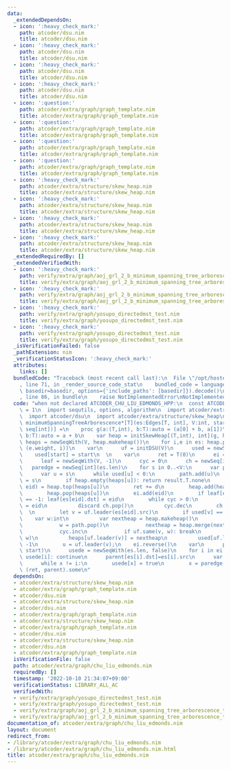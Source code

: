 ```yaml
---
data:
  _extendedDependsOn:
  - icon: ':heavy_check_mark:'
    path: atcoder/dsu.nim
    title: atcoder/dsu.nim
  - icon: ':heavy_check_mark:'
    path: atcoder/dsu.nim
    title: atcoder/dsu.nim
  - icon: ':heavy_check_mark:'
    path: atcoder/dsu.nim
    title: atcoder/dsu.nim
  - icon: ':heavy_check_mark:'
    path: atcoder/dsu.nim
    title: atcoder/dsu.nim
  - icon: ':question:'
    path: atcoder/extra/graph/graph_template.nim
    title: atcoder/extra/graph/graph_template.nim
  - icon: ':question:'
    path: atcoder/extra/graph/graph_template.nim
    title: atcoder/extra/graph/graph_template.nim
  - icon: ':question:'
    path: atcoder/extra/graph/graph_template.nim
    title: atcoder/extra/graph/graph_template.nim
  - icon: ':question:'
    path: atcoder/extra/graph/graph_template.nim
    title: atcoder/extra/graph/graph_template.nim
  - icon: ':heavy_check_mark:'
    path: atcoder/extra/structure/skew_heap.nim
    title: atcoder/extra/structure/skew_heap.nim
  - icon: ':heavy_check_mark:'
    path: atcoder/extra/structure/skew_heap.nim
    title: atcoder/extra/structure/skew_heap.nim
  - icon: ':heavy_check_mark:'
    path: atcoder/extra/structure/skew_heap.nim
    title: atcoder/extra/structure/skew_heap.nim
  - icon: ':heavy_check_mark:'
    path: atcoder/extra/structure/skew_heap.nim
    title: atcoder/extra/structure/skew_heap.nim
  _extendedRequiredBy: []
  _extendedVerifiedWith:
  - icon: ':heavy_check_mark:'
    path: verify/extra/graph/aoj_grl_2_b_minimum_spanning_tree_arborescence_test.nim
    title: verify/extra/graph/aoj_grl_2_b_minimum_spanning_tree_arborescence_test.nim
  - icon: ':heavy_check_mark:'
    path: verify/extra/graph/aoj_grl_2_b_minimum_spanning_tree_arborescence_test.nim
    title: verify/extra/graph/aoj_grl_2_b_minimum_spanning_tree_arborescence_test.nim
  - icon: ':heavy_check_mark:'
    path: verify/extra/graph/yosupo_directedmst_test.nim
    title: verify/extra/graph/yosupo_directedmst_test.nim
  - icon: ':heavy_check_mark:'
    path: verify/extra/graph/yosupo_directedmst_test.nim
    title: verify/extra/graph/yosupo_directedmst_test.nim
  _isVerificationFailed: false
  _pathExtension: nim
  _verificationStatusIcon: ':heavy_check_mark:'
  attributes:
    links: []
  bundledCode: "Traceback (most recent call last):\n  File \"/opt/hostedtoolcache/Python/3.10.8/x64/lib/python3.10/site-packages/onlinejudge_verify/documentation/build.py\"\
    , line 71, in _render_source_code_stat\n    bundled_code = language.bundle(stat.path,\
    \ basedir=basedir, options={'include_paths': [basedir]}).decode()\n  File \"/opt/hostedtoolcache/Python/3.10.8/x64/lib/python3.10/site-packages/onlinejudge_verify/languages/nim.py\"\
    , line 86, in bundle\n    raise NotImplementedError\nNotImplementedError\n"
  code: "when not declared ATCODER_CHU_LIU_EDMONDS_HPP:\n  const ATCODER_CHU_LIU_EDMONDS_HPP*\
    \ = 1\n  import sequtils, options, algorithm\n  import atcoder/extra/graph/graph_template\n\
    \  import atcoder/dsu\n  import atcoder/extra/structure/skew_heap\n  \n  proc\
    \ minimumSpanningTreeArborescence*[T](es:Edges[T, int], V:int, start:int):Option[(T,\
    \ seq[int])] =\n    proc g(a:(T,int), b:T):auto = (a[0] + b, a[1])\n    proc h(a:T,\
    \ b:T):auto = a + b\n    var heap = initSkewHeap[(T,int), int](g, h)\n    var\
    \ heaps = newSeqWith(V, heap.makeheap())\n    for i,e in es: heap.push(heaps[e.dst],\
    \ (e.weight, i))\n    var\n      uf = initDSU(V)\n      used = newSeqWith(V, -1)\n\
    \    used[start] = start\n  \n    var\n      ret = T(0)\n      ei = newSeq[int]()\n\
    \      leaf = newSeqWith(V, -1)\n      cyc = 0\n      ch = newSeq[int]()\n   \
    \   paredge = newSeq[int](es.len)\n    for s in 0..<V:\n      var path = newSeq[int]()\n\
    \      var u = s\n      while used[u] < 0:\n        path.add(u)\n        used[u]\
    \ = s\n        if heap.empty(heaps[u]): return result.T.none\n        let (d,\
    \ eid) = heap.top(heaps[u])\n        ret += d\n        heap.add(heaps[u], -d)\n\
    \        heap.pop(heaps[u])\n        ei.add(eid)\n        if leaf[es[eid].dst]\
    \ == -1: leaf[es[eid].dst] = eid\n        while cyc > 0:\n          paredge[ch[^1]]\
    \ = eid\n          discard ch.pop()\n          cyc.dec\n        ch.add(eid)\n\
    \  \n        let v = uf.leader(es[eid].src)\n        if used[v] == s:\n      \
    \    var w:int\n          var nextheap = heap.makeheap()\n          while true:\n\
    \            w = path.pop()\n            nextheap = heap.merge(nextheap, heaps[w]);\n\
    \            cyc.inc\n            if uf.same(v, w): break\n            else: uf.merge(v,\
    \ w)\n          heaps[uf.leader(v)] = nextheap\n          used[uf.leader(v)] =\
    \ -1\n        u = uf.leader(v);\n    ei.reverse()\n    var\n      parent = newSeqWith(V,\
    \ start)\n      usede = newSeqWith(es.len, false)\n    for i in ei:\n      if\
    \ usede[i]: continue\n      parent[es[i].dst]=es[i].src\n      var x = leaf[es[i].dst]\n\
    \      while x != i:\n        usede[x] = true\n        x = paredge[x]\n    return\
    \ (ret, parent).some\n"
  dependsOn:
  - atcoder/extra/structure/skew_heap.nim
  - atcoder/extra/graph/graph_template.nim
  - atcoder/dsu.nim
  - atcoder/extra/structure/skew_heap.nim
  - atcoder/dsu.nim
  - atcoder/extra/graph/graph_template.nim
  - atcoder/extra/structure/skew_heap.nim
  - atcoder/extra/graph/graph_template.nim
  - atcoder/dsu.nim
  - atcoder/extra/structure/skew_heap.nim
  - atcoder/dsu.nim
  - atcoder/extra/graph/graph_template.nim
  isVerificationFile: false
  path: atcoder/extra/graph/chu_liu_edmonds.nim
  requiredBy: []
  timestamp: '2022-10-10 21:34:07+09:00'
  verificationStatus: LIBRARY_ALL_AC
  verifiedWith:
  - verify/extra/graph/yosupo_directedmst_test.nim
  - verify/extra/graph/yosupo_directedmst_test.nim
  - verify/extra/graph/aoj_grl_2_b_minimum_spanning_tree_arborescence_test.nim
  - verify/extra/graph/aoj_grl_2_b_minimum_spanning_tree_arborescence_test.nim
documentation_of: atcoder/extra/graph/chu_liu_edmonds.nim
layout: document
redirect_from:
- /library/atcoder/extra/graph/chu_liu_edmonds.nim
- /library/atcoder/extra/graph/chu_liu_edmonds.nim.html
title: atcoder/extra/graph/chu_liu_edmonds.nim
---
```

